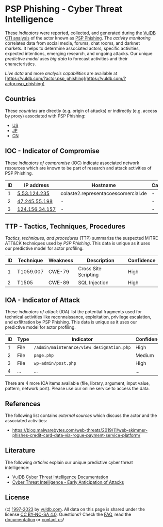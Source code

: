 # PSP Phishing - Cyber Threat Intelligence

These _indicators_ were reported, collected, and generated during the [VulDB CTI analysis](https://vuldb.com/?kb.cti) of the actor known as [PSP Phishing](https://vuldb.com/?actor.psp_phishing). The _activity monitoring_ correlates data from social media, forums, chat rooms, and darknet markets. It helps to determine associated actors, specific activities, expected intentions, emerging research, and ongoing attacks. Our unique _predictive model_ uses _big data_ to forecast activities and their characteristics.

_Live data_ and more _analysis capabilities_ are available at [https://vuldb.com/?actor.psp_phishing](https://vuldb.com/?actor.psp_phishing)

## Countries

These _countries_ are directly (e.g. origin of attacks) or indirectly (e.g. access by proxy) associated with PSP Phishing:

* [US](https://vuldb.com/?country.us)
* [JP](https://vuldb.com/?country.jp)
* [CN](https://vuldb.com/?country.cn)

## IOC - Indicator of Compromise

These _indicators of compromise_ (IOC) indicate associated network resources which are known to be part of research and attack activities of PSP Phishing.

ID | IP address | Hostname | Campaign | Confidence
-- | ---------- | -------- | -------- | ----------
1 | [5.53.124.235](https://vuldb.com/?ip.5.53.124.235) | colaste2.representacoescomercial.de | - | High
2 | [47.245.55.198](https://vuldb.com/?ip.47.245.55.198) | - | - | High
3 | [124.156.34.157](https://vuldb.com/?ip.124.156.34.157) | - | - | High

## TTP - Tactics, Techniques, Procedures

_Tactics, techniques, and procedures_ (TTP) summarize the suspected MITRE ATT&CK techniques used by _PSP Phishing_. This data is unique as it uses our predictive model for actor profiling.

ID | Technique | Weakness | Description | Confidence
-- | --------- | -------- | ----------- | ----------
1 | T1059.007 | CWE-79 | Cross Site Scripting | High
2 | T1505 | CWE-89 | SQL Injection | High

## IOA - Indicator of Attack

These _indicators of attack_ (IOA) list the potential fragments used for technical activities like reconnaissance, exploitation, privilege escalation, and exfiltration by PSP Phishing. This data is unique as it uses our predictive model for actor profiling.

ID | Type | Indicator | Confidence
-- | ---- | --------- | ----------
1 | File | `/admin/maintenance/view_designation.php` | High
2 | File | `page.php` | Medium
3 | File | `wp-admin/post.php` | High
4 | ... | ... | ...

There are 4 more IOA items available (file, library, argument, input value, pattern, network port). Please use our online service to access the data.

## References

The following list contains _external sources_ which discuss the actor and the associated activities:

* https://blog.malwarebytes.com/web-threats/2019/11/web-skimmer-phishes-credit-card-data-via-rogue-payment-service-platform/

## Literature

The following _articles_ explain our unique predictive cyber threat intelligence:

* [VulDB Cyber Threat Intelligence Documentation](https://vuldb.com/?kb.cti)
* [Cyber Threat Intelligence - Early Anticipation of Attacks](https://www.scip.ch/en/?labs.20201022)

## License

(c) [1997-2023](https://vuldb.com/?kb.changelog) by [vuldb.com](https://vuldb.com/?kb.about). All data on this page is shared under the license [CC BY-NC-SA 4.0](https://creativecommons.org/licenses/by-nc-sa/4.0/). Questions? Check the [FAQ](https://vuldb.com/?kb.faq), read the [documentation](https://vuldb.com/?kb) or [contact us](https://vuldb.com/?contact)!
